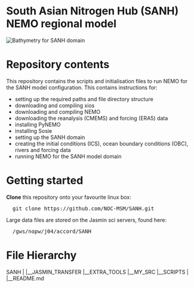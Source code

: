 # South Asian Nitrogen Hub (SANH) NEMO regional model

![Bathymetry for SANH domain](https://github.com/NOC-MSM/SANH/wiki/FIGURES/SANH_bathy.png)


Repository contents
===================

This repository contains the scripts and initialisation files to run NEMO for the SANH model configuration. This contains instructions for:

* setting up the required paths and file directory structure
* downloading and compiling xios
* downloading and compiling NEMO 
* downloading the reanalysis (CMEMS) and forcing (ERA5) data
* installing PyNEMO
* installing Sosie
* setting up the SANH domain
* creating the initial conditions (ICS), ocean boundary conditions (OBC), rivers and forcing data
* running NEMO for the SANH model domain 

Getting started
===============

**Clone** this repository onto your favourite linux box:

<pre>
  git clone https://github.com/NOC-MSM/SANH.git
</pre>

Large data files are stored on the Jasmin sci servers, found here: 

<pre>
  /gws/nopw/j04/accord/SANH
</pre>

File Hierarchy 
==============

SANH
|
|__JASMIN_TRANSFER
|__EXTRA_TOOLS
|__MY_SRC
|__SCRIPTS
|
|__README.md


 
